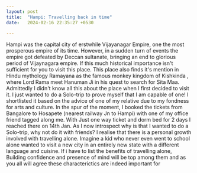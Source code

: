 ```yaml
---
layout: post
title:  "Hampi: Travelling back in time"
date:   2024-02-16 22:35:27 +0530

---
```

Hampi was the capital city of erstwhile Vijayanagar Empire, one the most prosperous empire of its time. However, in a sudden turn of events the empire got defeated by Deccan sultanate, bringing an end to glorious period of Vijaynagara empire.
 If this much historical importance isn't sufficient for you to visit this place.
This place also finds it's mention in Hindu mythology Ramayana as the famous monkey kingdom of Kishkinda , where Lord Rama meet Hanuman Ji in his quest to search for Sita Maa.
Admittedly I didn't know all this about the place when I first decided to visit it. I just wanted to do a Solo-trip to prove myself that I am capable of one! I shortlisted it based on the advice of one of my relative due to my fondness for arts and culture. In the spur of the moment, I booked the tickets from Bangalore to Hosapete (nearest railway Jn to Hampi) with one of my office friend tagged along me. With Just one way ticket and dorm bed for 2 days I reached there on 14th Jan.
As I now introspect why is that I wanted to do a Solo-trip, why not do it with friends? I realise that there is a personal growth involved with travelling alone. Imagine a kid who never even went to school alone wanted to visit a new city in an entirely new state with a different language and cuisine. If i have to list the benefits of travelling alone, Building confidence and presence of mind will be top among them and as you all will agree these characterictics are indeed important for  

<!--stackedit_data:
eyJoaXN0b3J5IjpbLTIxMjUxMjA5MjYsLTQ5NDg0NTA4OSwtNT
A4OTcxODQsLTEwMTc3NzA0NTEsLTEyMDMzNjg0NDcsODc0NjMw
MTA1LDIxMDY3NDU5OSwtNzg3OTI5NDk5LC0zNjUxNzY5MTQsLT
IwODg3NDY2MTIsLTMzMjQ1NTM2M119
-->